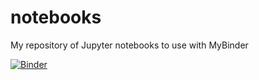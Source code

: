 # notebooks
My repository of Jupyter notebooks to use with MyBinder


[![Binder](https://mybinder.org/badge_logo.svg)](https://mybinder.org/v2/gh/fdesena/notebooks/HEAD)
